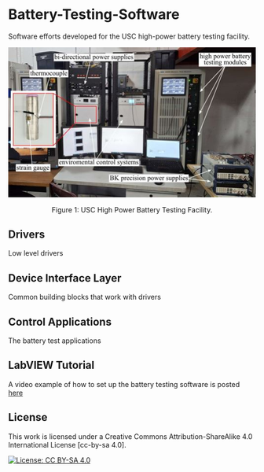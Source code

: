 # Battery-Testing-Software
Software efforts developed for the USC high-power battery testing facility. 

<p align="center">
<img src="media/USC-High-Power-Battery-Testing-Facility.jpg" alt="drawing" width="600"/>
</p>
<p align="center">
Figure 1: USC High Power Battery Testing Facility.
</p>


## Drivers
Low level drivers

## Device Interface Layer
Common building blocks that work with drivers

## Control Applications
The battery test applications 

## LabVIEW Tutorial
A video example of how to set up the battery testing software is posted [here](https://www.youtube.com/watch?v=4ohZ9Rowb2g&ab_channel=ARTS-LabattheUniversityofSouthCarolina)

## License
This work is licensed under a Creative Commons Attribution-ShareAlike 4.0 International License [cc-by-sa 4.0].

[![License: CC BY-SA 4.0](https://img.shields.io/badge/License-CC_BY--SA_4.0-lightgrey.svg)](https://creativecommons.org/licenses/by-sa/4.0/)








































